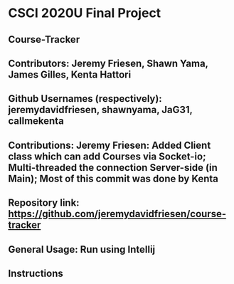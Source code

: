 # CSCI 2020U Final Project

## Course-Tracker

## Contributors: Jeremy Friesen, Shawn Yama, James Gilles, Kenta Hattori

## Github Usernames (respectively): jeremydavidfriesen, shawnyama, JaG31, callmekenta

## Contributions: Jeremy Friesen: Added Client class which can add Courses via Socket-io; Multi-threaded the connection Server-side (in Main); Most of this commit was done by Kenta


## Repository link: https://github.com/jeremydavidfriesen/course-tracker


## General Usage: Run using Intellij
## Instructions 
